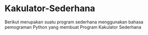 # Kakulator-Sederhana
Berikut merupakan suatu program sederhana menggunakan bahasa pemograman Python yang membuat Program Kakulator Sederhana
